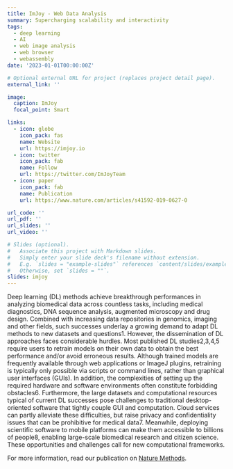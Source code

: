 ```yaml
---
title: ImJoy - Web Data Analysis
summary: Supercharging scalability and interactivity
tags:
  - deep learning
  - AI
  - web image analysis
  - web browser
  - webassembly
date: '2023-01-01T00:00:00Z'

# Optional external URL for project (replaces project detail page).
external_link: ''

image:
  caption: ImJoy
  focal_point: Smart

links:
  - icon: globe
    icon_pack: fas
    name: Website
    url: https://imjoy.io
  - icon: twitter
    icon_pack: fab
    name: Follow
    url: https://twitter.com/ImJoyTeam
  - icon: paper
    icon_pack: fab
    name: Publication
    url: https://www.nature.com/articles/s41592-019-0627-0

url_code: ''
url_pdf: ''
url_slides: ''
url_video: ''

# Slides (optional).
#   Associate this project with Markdown slides.
#   Simply enter your slide deck's filename without extension.
#   E.g. `slides = "example-slides"` references `content/slides/example-slides.md`.
#   Otherwise, set `slides = ""`.
slides: imjoy
---
```


Deep learning (DL) methods achieve breakthrough performances in analyzing biomedical data across countless tasks, including medical diagnostics, DNA sequence analysis, augmented microscopy and drug design. Combined with increasing data repositories in genomics, imaging and other fields, such successes underlay a growing demand to adapt DL methods to new datasets and questions1. However, the dissemination of DL approaches faces considerable hurdles. Most published DL studies2,3,4,5 require users to retrain models on their own data to obtain the best performance and/or avoid erroneous results. Although trained models are frequently available through web applications or ImageJ plugins, retraining is typically only possible via scripts or command lines, rather than graphical user interfaces (GUIs). In addition, the complexities of setting up the required hardware and software environments often constitute forbidding obstacles6. Furthermore, the large datasets and computational resources typical of current DL successes pose challenges to traditional desktop-oriented software that tightly couple GUI and computation. Cloud services can partly alleviate these difficulties, but raise privacy and confidentiality issues that can be prohibitive for medical data7. Meanwhile, deploying scientific software to mobile platforms can make them accessible to billions of people8, enabling large-scale biomedical research and citizen science. These opportunities and challenges call for new computational frameworks.

For more information, read our publication on [Nature Methods](https://www.nature.com/articles/s41592-019-0627-0).